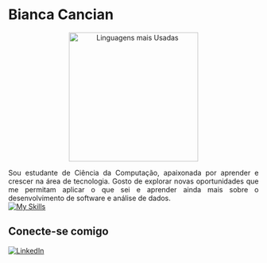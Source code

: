 <h1>
    <span>Bianca Cancian</span>
</h1>

  <p align="center">
  <a href="https://github.com/anuraghazra/github-readme-stats">
    <img src="https://github-readme-stats.vercel.app/api/top-langs/?username=BiancaCancian" alt="Linguagens mais Usadas" width="260" />
  </a>
</p>

<div style="text-align: justify;">
  Sou estudante de Ciência da Computação, apaixonada por aprender e crescer na área de tecnologia. Gosto de explorar novas oportunidades que me permitam aplicar o que sei e aprender ainda mais sobre o desenvolvimento de software e análise de dados.
</div>

<a href="https://skillicons.dev">
    <img src="https://skillicons.dev/icons?i=js,html,css,sass,bootstrap,python,flask,java,spring,mysql,postgresql,mongodb,r,react,typescript" alt="My Skills">
  </a>
 

## Conecte-se comigo

[![LinkedIn](https://img.shields.io/badge/-LinkedIn-000?style=for-the-badge&logo=linkedin&logoColor=FF00F6&color:FFF)](https://www.linkedin.com/in/bianca-cancian-4a60b61a3/)
